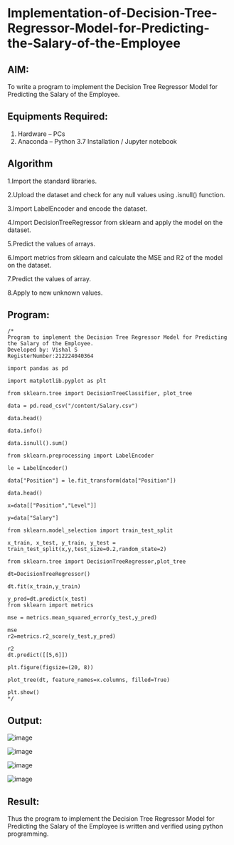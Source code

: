 # Implementation-of-Decision-Tree-Regressor-Model-for-Predicting-the-Salary-of-the-Employee

## AIM:
To write a program to implement the Decision Tree Regressor Model for Predicting the Salary of the Employee.

## Equipments Required:
1. Hardware – PCs
2. Anaconda – Python 3.7 Installation / Jupyter notebook

## Algorithm
1.Import the standard libraries.

2.Upload the dataset and check for any null values using .isnull() function.

3.Import LabelEncoder and encode the dataset.

4.Import DecisionTreeRegressor from sklearn and apply the model on the dataset.

5.Predict the values of arrays.

6.Import metrics from sklearn and calculate the MSE and R2 of the model on the dataset.

7.Predict the values of array.

8.Apply to new unknown values.

## Program:
```
/*
Program to implement the Decision Tree Regressor Model for Predicting the Salary of the Employee.
Developed by: Vishal S
RegisterNumber:212224040364

import pandas as pd

import matplotlib.pyplot as plt

from sklearn.tree import DecisionTreeClassifier, plot_tree

data = pd.read_csv("/content/Salary.csv")

data.head()

data.info()

data.isnull().sum()

from sklearn.preprocessing import LabelEncoder

le = LabelEncoder()

data["Position"] = le.fit_transform(data["Position"])

data.head()

x=data[["Position","Level"]]

y=data["Salary"]

from sklearn.model_selection import train_test_split

x_train, x_test, y_train, y_test = train_test_split(x,y,test_size=0.2,random_state=2)

from sklearn.tree import DecisionTreeRegressor,plot_tree

dt=DecisionTreeRegressor()

dt.fit(x_train,y_train)

y_pred=dt.predict(x_test)
from sklearn import metrics

mse = metrics.mean_squared_error(y_test,y_pred)

mse
r2=metrics.r2_score(y_test,y_pred)

r2
dt.predict([[5,6]])

plt.figure(figsize=(20, 8))

plot_tree(dt, feature_names=x.columns, filled=True)

plt.show()
*/

```
## Output:

![image](https://github.com/user-attachments/assets/40a9db69-15f1-4c1b-a2e5-c305bf0c224a)

![image](https://github.com/user-attachments/assets/526c5276-a0a7-4c4b-bf0a-f9c3550b402c)

![image](https://github.com/user-attachments/assets/1ce439c0-fa04-4d80-a1e2-7d77aee635b9)

![image](https://github.com/user-attachments/assets/e84c319c-88e9-461c-9eac-5478863e75ef)


## Result:
Thus the program to implement the Decision Tree Regressor Model for Predicting the Salary of the Employee is written and verified using python programming.
